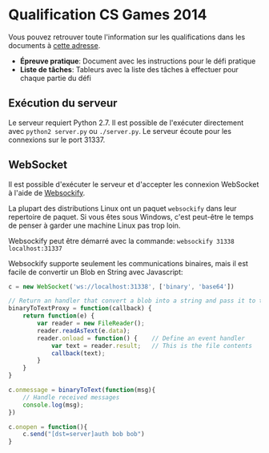 # Qualification CS Games 2014

Vous pouvez retrouver toute l'information sur les qualifications dans les documents à [cette adresse](https://drive.google.com/folderview?id=0B6o3r17jd6MXazJkY1p4SkNHcFk&usp=sharing).

 * **Épreuve pratique**: Document avec les instructions pour le défi pratique
 * **Liste de tâches**: Tableurs avec la liste des tâches à effectuer pour chaque partie du défi

## Exécution du serveur

Le serveur requiert Python 2.7.
Il est possible de l'exécuter directement avec `python2 server.py` ou `./server.py`. Le serveur écoute pour les connexions sur le port 31337.

## WebSocket

Il est possible d'exécuter le serveur et d'accepter les connexion WebSocket à l'aide de [Websockify](https://github.com/kanaka/websockify).

La plupart des distributions Linux ont un paquet `websockify` dans leur repertoire de paquet. Si vous êtes sous Windows, c'est peut-être le temps de penser à garder une machine Linux pas trop loin.

Websockify peut être démarré avec la commande: `websockify 31338 localhost:31337`

Websockify supporte seulement les communications binaires, mais il est facile de convertir un Blob en String avec Javascript:

```javascript
c = new WebSocket('ws://localhost:31338', ['binary', 'base64'])

// Return an handler that convert a blob into a string and pass it to the callback
binaryToTextProxy = function(callback) {
    return function(e) {
        var reader = new FileReader(); 
        reader.readAsText(e.data);
        reader.onload = function() {    // Define an event handler
            var text = reader.result;   // This is the file contents
            callback(text);
        }
    }
}

c.onmessage = binaryToText(function(msg){
    // Handle received messages
    console.log(msg);
})

c.onopen = function(){
    c.send("[dst=server]auth bob bob")
}
```
